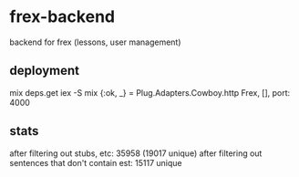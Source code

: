 # frex-backend
backend for frex (lessons, user management)

## deployment

mix deps.get
iex -S mix
{:ok, _} = Plug.Adapters.Cowboy.http Frex, [], port: 4000

## stats

after filtering out stubs, etc: 35958 (19017 unique)
after filtering out sentences that don't contain est: 15117 unique
